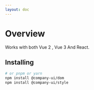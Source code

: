 ```yaml
---
layout: doc
---
```


<el-backtop></el-backtop>

# Overview

Works with both Vue 2 , Vue 3 And React.

## Installing

```bash
# or pnpm or yarn
npm install @company-ui/dom
npm install @company-ui/style
```
